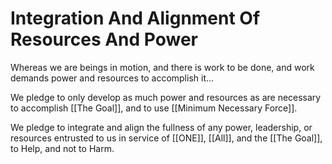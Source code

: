 # Integration And Alignment Of Resources And Power

Whereas we are beings in motion, and there is work to be done, and work demands power and resources to accomplish it...

We pledge to only develop as much power and resources as are necessary to accomplish [[The Goal]], and to use [[Minimum Necessary Force]]. 

We pledge to integrate and align the fullness of any power, leadership, or resources entrusted to us in service of [[ONE]], [[All]], and the [[The Goal]], to Help, and not to Harm.  